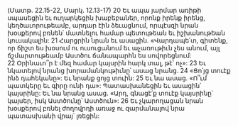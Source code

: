 (Մատթ. 22.15-22, Մարկ. 12.13-17)
20 Եւ ապա յարմար առիթի սպասեցին եւ ուղարկեցին խաբեբաներ, որոնք իրենք իրենց, կեղծաւորութեամբ, արդար էին ձեւացնում, որպէսզի նրան խօսքերով բռնեն՝ մատնելու համար պետութեան եւ իշխանութեան կուսակալին: 21 Հարցրին նրան եւ ասացին. «Վարդապե՛տ, գիտենք, որ ճիշտ ես խօսում ու ուսուցանում եւ աչառութիւն չես անում, այլ ճշմարտութեամբ Աստծու ճանապարհն ես սովորեցնում: 22 Օրինաւո՞ր է մեզ համար կայսրին հարկ տալ, թէ՝ ոչ»: 23 Եւ նկատելով նրանց խորամանկութիւնը՝ ասաց նրանց. 24 «Ցո՛յց տուէք ինձ դահեկանը»: Եւ նրանք ցոյց տուին: 25 Եւ նա ասաց. «Ո՞ւմ պատկերը եւ գիրը ունի դա»: Պատասխանեցին եւ ասացին՝ կայսրինը: Եւ նա նրանց ասաց. «Արդ, գնացէ՛ք տուէք կայսրինը՝ կայսեր, իսկ Աստծունը՝ Աստծուն»: 26 Եւ չկարողացան նրան խօսքերով բռնել ժողովրդի առաջ ու զարմանալով նրա պատասխանի վրայ՝ լռեցին:
